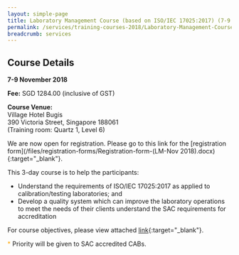 ```yaml
---
layout: simple-page
title: Laboratory Management Course (based on ISO/IEC 17025:2017) (7-9 Nov 2018)
permalink: /services/training-courses-2018/Laboratory-Management-Course-(based-on-ISOIEC-170252017)
breadcrumb: services
---
```


## Course Details
**7-9 November 2018**

**Fee:** SGD 1284.00 (inclusive of GST)

**Course Venue:**  
Village Hotel Bugis  
390 Victoria Street, Singapore 188061  
(Training room: Quartz 1, Level 6)

We are now open for registration.  Please go to this link for the [registration form](/files/registration-forms/Registration-form-(LM-Nov 2018).docx){:target="_blank"}.

This 3-day course is to help the participants:  
* Understand the requirements of ISO/IEC 17025:2017 as applied to calibration/testing laboratories; and  
* Develop a quality system which can improve the laboratory operations to meet the needs of their clients understand the SAC requirements for accreditation

For course objectives, please view attached [link](/files/training/Course-objectives-for-website-LM2018.docx){:target="_blank"}.

<span style="color:orange">*</span> Priority will be given to SAC accredited CABs.
